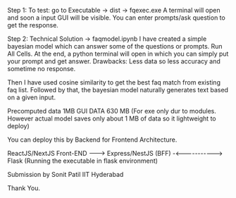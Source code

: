 Step 1:
To test: go to Executable -> dist -> fqexec.exe
A terminal will open and soon a input GUI will be visible. You can enter prompts/ask question to get the response.


Step 2:
Technical Solution -> faqmodel.ipynb
I have created a simple bayesian model which can answer some of the questions or prompts.
Run All Cells. At the end, a python terminal will open in which you can simply put your prompt and get answer.
Drawbacks: Less data so less accuracy and sometime no response.

Then I have used cosine similarity to get the best faq match from existing faq list.
Followed by that, the bayesian model naturally generates text based on a given input.



Precomputed data 1MB
GUI DATA 630 MB (For exe only dur to modules. However actual model saves only about 1 MB of data so it lightweight to deploy)


You can deploy this by Backend for Frontend Architecture.

ReactJS/NextJS
Front-END                --->       Express/NestJS (BFF) -<-----------> Flask (Running the executable in flask environment)

Submission by Sonit Patil
IIT Hyderabad

Thank You.